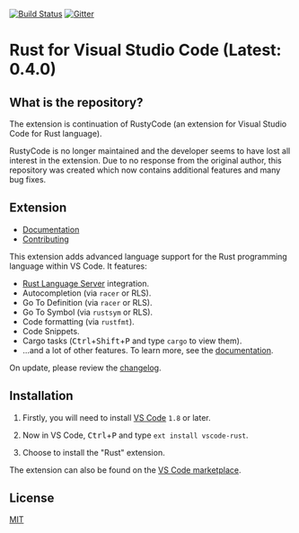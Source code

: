 [![Build Status](https://api.travis-ci.org/editor-rs/vscode-rust.svg)](https://travis-ci.org/editor-rs/vscode-rust)
[![Gitter](https://img.shields.io/gitter/room/nwjs/nw.js.svg)](https://gitter.im/vscode-rust/Lobby)

# Rust for Visual Studio Code (Latest: 0.4.0)

## What is the repository?

The extension is continuation of RustyCode (an extension for Visual Studio Code for Rust language).

RustyCode is no longer maintained and the developer seems to have lost all interest in the extension. Due to no response from the original author, this repository was created which now contains additional features and many bug fixes.

## Extension

- [Documentation](doc/main.md)
- [Contributing](CONTRIBUTING.md)

This extension adds advanced language support for the Rust programming language within VS Code. It features:

- [Rust Language Server](https://github.com/rust-lang-nursery/rls) integration.
- Autocompletion (via `racer` or RLS).
- Go To Definition (via `racer` or RLS).
- Go To Symbol (via `rustsym` or RLS).
- Code formatting (via `rustfmt`).
- Code Snippets.
- Cargo tasks (<kbd>Ctrl</kbd>+<kbd>Shift</kbd>+<kbd>P</kbd> and type `cargo` to view them).
- …and a lot of other features. To learn more, see the [documentation](doc/main.md).

On update, please review the [changelog](CHANGELOG.md).

## Installation

1. Firstly, you will need to install [VS Code](https://code.visualstudio.com/) `1.8` or later.

2. Now in VS Code, <kbd>Ctrl</kbd>+<kbd>P</kbd> and type `ext install vscode-rust`.

3. Choose to install the "Rust" extension.

The extension can also be found on the [VS Code marketplace](https://marketplace.visualstudio.com/items?itemName=kalitaalexey.vscode-rust).

## License

[MIT](LICENSE)
